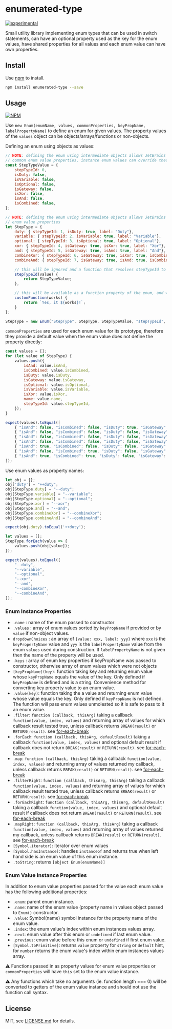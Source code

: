# enumerated-type

[![experimental](http://badges.github.io/stability-badges/dist/experimental.svg)](http://github.com/badges/stability-badges)

Small utility library implementing enum types that can be used in switch statements, can have an
optional property used as the key for the enum values, have shared properties for all values and
each enum value can have own properties.

## Install

Use [npm](https://npmjs.com/) to install.

```sh
npm install enumerated-type --save
```

## Usage

[![NPM](https://nodei.co/npm/enumerated-type.png)](https://www.npmjs.com/package/enumerated-type)

Use `new Enum(enumName, values, commonProperties, keyPropName, labelPropertyName)` to define an
enum for given values. The property values of the `values` object can be
objects/arrays/functions or non-objects.

Defining an enum using objects as values:

```javascript
// NOTE: defining the enum using intermediate objects allows JetBrains IDEs completion to work better with enums and enum values
// common enum value properties, instance enum values can override these with their own definitions
const StepTypeValue = {
    stepTypeId: 0,
    isDuty: false,
    isVariable: false,
    isOptional: false,
    isGateway: false,
    isXor: false,
    isAnd: false,
    isCombined: false,
};

// NOTE: defining the enum using intermediate objects allows JetBrains IDEs completion to work better with enums and enum values
// enum value properties
let StepType = {
    duty: { stepTypeId: 1, isDuty: true, label: "Duty"},
    variable: { stepTypeId: 2, isVariable: true, label: "Variable"},
    optional: { stepTypeId: 3, isOptional: true, label: "Optional"},
    xor: { stepTypeId: 4, isGateway: true, isXor: true, label: "Xor"},
    and: { stepTypeId: 5, isGateway: true, isAnd: true, label: "And"},
    combineXor: { stepTypeId: 6, isGateway: true, isXor: true, isCombined: true, label: "Combine Xor"},
    combineAnd: { stepTypeId: 7, isGateway: true, isAnd: true, isCombined: true, label: "Combine And"},

    // this will be ignored and a function that resolves stepTypeId to Enum type will be used
    stepTypeId(value) {
        return StepTypeValue;
    },

    // this will be available as a function property of the enum, and will no be part of its values
    customFunction(works) {
        return `Yes, it ${works}!`;
    }
};

StepType = new Enum("StepType", StepType, StepTypeValue, "stepTypeId", "label");
```

`commonProperties` are used for each enum value for its prototype, therefore they provide a
default value when the enum value does not define the property directly:

```javascript
const values = [];
for (let value of StepType) {
    values.push({
        isAnd: value.isAnd,
        isCombined: value.isCombined,
        isDuty: value.isDuty,
        isGateway: value.isGateway,
        isOptional: value.isOptional,
        isVariable: value.isVariable,
        isXor: value.isXor,
        name: value.name,
        stepTypeId: value.stepTypeId,
    });
}

expect(values).toEqual([
    { "isAnd": false, "isCombined": false, "isDuty": true, "isGateway": false, "isOptional": false, "isVariable": false, "isXor": false, "name": "duty", "stepTypeId": 1, },
    { "isAnd": false, "isCombined": false, "isDuty": false, "isGateway": false, "isOptional": false, "isVariable": true, "isXor": false, "name": "variable", "stepTypeId": 2, },
    { "isAnd": false, "isCombined": false, "isDuty": false, "isGateway": false, "isOptional": true, "isVariable": false, "isXor": false, "name": "optional", "stepTypeId": 3, },
    { "isAnd": false, "isCombined": false, "isDuty": false, "isGateway": true, "isOptional": false, "isVariable": false, "isXor": true, "name": "xor", "stepTypeId": 4, },
    { "isAnd": true, "isCombined": false, "isDuty": false, "isGateway": true, "isOptional": false, "isVariable": false, "isXor": false, "name": "and", "stepTypeId": 5, },
    { "isAnd": false, "isCombined": true, "isDuty": false, "isGateway": true, "isOptional": false, "isVariable": false, "isXor": true, "name": "combineXor", "stepTypeId": 6, },
    { "isAnd": true, "isCombined": true, "isDuty": false, "isGateway": true, "isOptional": false, "isVariable": false, "isXor": false, "name": "combineAnd", "stepTypeId": 7, },
]);
```

Use enum values as property names:

```javascript
let obj = {};
obj['duty'] = "++duty";
obj[StepType.duty] = "--duty";
obj[StepType.variable] = "--variable";
obj[StepType.optional] = "--optional";
obj[StepType.xor] = "--xor";
obj[StepType.and] = "--and";
obj[StepType.combineXor] = "--combineXor";
obj[StepType.combineAnd] = "--combineAnd";

expect(obj.duty).toEqual('++duty');

let values = [];
StepType.forEach(value => {
    values.push(obj[value]);
});

expect(values).toEqual([
    "--duty",
    "--variable",
    "--optional",
    "--xor",
    "--and",
    "--combineXor",
    "--combineAnd",
]);
```

### Enum Instance Properties

<!--@formatter:off-->

* `.name` : name of the enum passed to constructor
* `.values` : array of enum values sorted by `keyPropName` if provided or by `value` if
  non-object values.
* `dropdownChoices` : an array of `{value: xxx, label: yyy}` where `xxx` is the `keyPropertyName`
  value and `yyy` is the `labelPropertyName` value from the enum `values` used during
  construction. If `labelPropertyName` is not given then the name of the property will be used.
* `.keys` : array of enum key properties if keyPropName was passed to constructor, otherwise
  array of enum values which were not objects
* `[keyPropName](key)`: function taking key and returning enum value whose `keyPropName` equals
  the value of the key. Only defined if `keyPropName` is defined and is a string. Convenience
  method for converting key property value to an enum value.
* `.value(key)`: function taking the a value and returning enum value whose value equals the
  key. Only defined if `keyPropName` is not defined. The function will pass enum values
  unmolested so it is safe to pass to it an enum value.
* `.filter`: `function (callback, thisArg)` taking a callback `function(value, index, values)`
  and returning array of values for which callback result tested true, unless callback returns
  `BREAK(result)` or `RETURN(result)`. see [for-each-break]
* `.forEach`: `function (callback, thisArg, defaultResult)` taking a callback `function(value,
  index, values)` and optional default result if callback does not return `BREAK(result)` or
  `RETURN(result)`. see [for-each-break]
* `.map`: `function (callback, thisArg)` taking a callback `function(value, index, values)` and
  returning array of values returned my callback, unless callback returns `BREAK(result)` or
  `RETURN(result)`. see [for-each-break]
* `.filterRight`: `function (callback, thisArg, thisArg)` taking a callback `function(value,
  index, values)` and returning array of values for which callback result tested true, unless
  callback returns `BREAK(result)` or `RETURN(result)`. see [for-each-break]
* `.forEachRight`: `function (callback, thisArg, thisArg, defaultResult)` taking a callback
  `function(value, index, values)` and optional default result if callback does not return
  `BREAK(result)` or `RETURN(result)`. see [for-each-break]
* `.mapRight`: `function (callback, thisArg, thisArg)` taking a callback `function(value, index,
  values)` and returning array of values returned my callback, unless callback returns
  `BREAK(result)` or `RETURN(result)`. see [for-each-break]
* `[Symbol.iterator]`: iterator over enum values
* `[Symbol.hasInstance]`: handles `instanceof` and returns true when left hand side is an enum
  value of this enum instance.
* `.toString`: returns `[object Enum(enumName)]`

<!--@formatter:on-->

### Enum Value Instance Properties

In addition to enum value properties passed for the value each enum value has the following
additional properties:

* `.enum`: parent enum instance.
* `.name`: name of the enum value (property name in values object passed to `Enum()`
  constructor.
* `.value`: Symbol(name) symbol instance for the property name of the enum value.
* `.index`: the enum value's index within enum instances values array.
* `.next`: enum value after this enum or `undefined` if last enum value.
* `.previous`: enum value before this enum or `undefined` if first enum value.
* `[Symbol.toPrimitive]`: returns `value` property for `string` or `default` hint, for `number`
  returns the enum value's index within enum instances values array.

:warning: Functions passed in as property values for enum value properties or `commonProperties`
will have `this` set to the enum value instance.

:warning: Any functions which take no arguments (ie. function.length === 0) will be converted to
getters of the enum value instance and should not use the function call syntax.

## License

MIT, see [LICENSE.md](http://github.com/vsch/enumerated-type/blob/master/LICENSE.md) for
details.

[for-each-break]: http://github.com/vsch/for-each-break/blob/master/README.md
[enumerated-type]: https://github.com/vsch/enumerated-type

